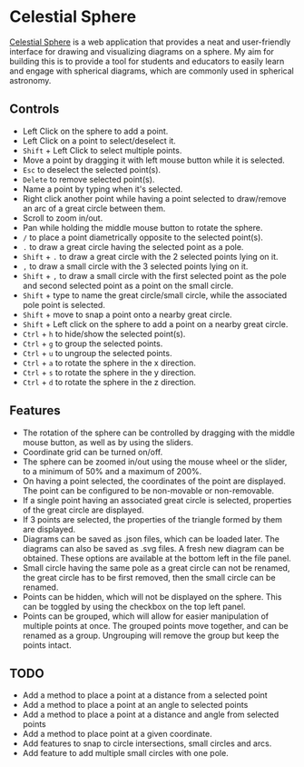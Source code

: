 # Celestial Sphere

[Celestial Sphere](https://bunchofcellulose.github.io/celestialsphere/) is a web application that provides a neat and user-friendly interface for drawing and visualizing diagrams on a sphere. My aim for building this is to provide a tool for students and educators to easily learn and engage with spherical diagrams, which are commonly used in spherical astronomy.

## Controls

- Left Click on the sphere to add a point.
- Left Click on a point to select/deselect it.
- `Shift` + Left Click to select multiple points.
- Move a point by dragging it with left mouse button while it is selected.
- `Esc` to deselect the selected point(s).
- `Delete` to remove selected point(s).
- Name a point by typing when it's selected.
- Right click another point while having a point selected to draw/remove an arc of a great circle between them.
- Scroll to zoom in/out.
- Pan while holding the middle mouse button to rotate the sphere.
- `/` to place a point diametrically opposite to the selected point(s).
- `.` to draw a great circle having the selected point as a pole.
- `Shift` + `.` to draw a great circle with the 2 selected points lying on it.
- `,` to draw a small circle with the 3 selected points lying on it.
- `Shift` + `,` to draw a small circle with the first selected point as the pole and second selected point as a point on the small circle.
- `Shift` + type to name the great circle/small circle, while the associated pole point is selected.
- `Shift` + move to snap a point onto a nearby great circle.
- `Shift` + Left click on the sphere to add a point on a nearby great circle.
- `Ctrl` + `h` to hide/show the selected point(s).
- `Ctrl` + `g` to group the selected points.
- `Ctrl` + `u` to ungroup the selected points.
- `Ctrl` + `a` to rotate the sphere in the x direction.
- `Ctrl` + `s` to rotate the sphere in the y direction.
- `Ctrl` + `d` to rotate the sphere in the z direction.

## Features

- The rotation of the sphere can be controlled by dragging with the middle mouse button, as well as by using the sliders.
- Coordinate grid can be turned on/off.
- The sphere can be zoomed in/out using the mouse wheel or the slider, to a minimum of 50% and a maximum of 200%.
- On having a point selected, the coordinates of the point are displayed. The point can be configured to be non-movable or non-removable.
- If a single point having an associated great circle is selected, properties of the great circle are displayed.
- If 3 points are selected, the properties of the triangle formed by them are displayed.
- Diagrams can be saved as .json files, which can be loaded later. The diagrams can also be saved as .svg files. A fresh new diagram can be obtained. These options are available at the bottom left in the file panel.
- Small circle having the same pole as a great circle can not be renamed, the great circle has to be first removed, then the small circle can be renamed.
- Points can be hidden, which will not be displayed on the sphere. This can be toggled by using the checkbox on the top left panel.
- Points can be grouped, which will allow for easier manipulation of multiple points at once. The grouped points move together, and can be renamed as a group. Ungrouping will remove the group but keep the points intact.

## TODO

- Add a method to place a point at a distance from a selected point
- Add a method to place a point at an angle to selected points
- Add a method to place a point at a distance and angle from selected points
- Add a method to place point at a given coordinate.
- Add features to snap to circle intersections, small circles and arcs.
- Add feature to add multiple small circles with one pole.
